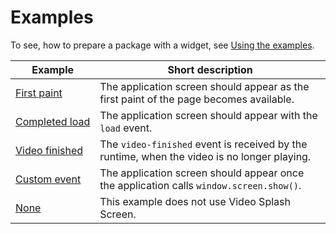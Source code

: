 # Examples

To see, how to prepare a package with a widget, see [Using the examples](usage.md).

|Example|Short description|
|-------|-----------------|
|[First&nbsp;paint](01-first-paint)|The application screen should appear as the first paint of the page becomes available.|
|[Completed&nbsp;load](02-complete)|The application screen should appear with the `load` event.|
[Video&nbsp;finished](03-video-finished)|The `video-finished` event is received by the runtime, when the video is no longer playing.|
[Custom&nbsp;event](04-custom)|The application screen should appear once the application calls `window.screen.show()`.|
[None](00-none)|This example does not use Video Splash Screen.|
